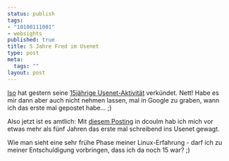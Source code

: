 ```yaml
--- 
status: publish
tags: 
- "10100111001"
- websights
published: true
title: 5 Jahre Fred im Usenet
type: post
meta: 
  tags: ""
layout: post
---
```

<a href="http://blog.koehntopp.de/" title="http://blog.koehntopp.de/" onmouseover="window.status='http://blog.koehntopp.de/';return true;" onmouseout="window.status='';return true;">Iso</a> hat gestern seine <a href="http://blog.koehntopp.de/archives/390_Alte_Saecke_online.html" title="http://blog.koehntopp.de/archives/390_Alte_Saecke_online.html" onmouseover="window.status='http://blog.koehntopp.de/archives/390_Alte_Saecke_online.html';return true;" onmouseout="window.status='';return true;">15jährige Usenet-Aktivität</a> verkündet. Nett! Habe es mir dann aber auch nicht nehmen lassen, mal in Google zu graben, wann ich das erste mal gepostet habe... ;)

<img border="0" hspace="5" align="left" src="/wp-content/olduploads/nmap-klein.serendipityThumb.jpg" alt=""  />Also jetzt ist es amtlich: Mit <a href="http://groups.google.com/groups?selm=7bt65k%24d16%241%40news.ipf.de" title="http://groups.google.com/groups?selm=7bt65k%24d16%241%40news.ipf.de" onmouseover="window.status='http://groups.google.com/groups?selm=7bt65k%24d16%241%40news.ipf.de';return true;" onmouseout="window.status='';return true;">diesem Posting</a> in dcoulm hab ich mich vor etwas mehr als fünf Jahren das erste mal schreibend ins Usenet gewagt.

Wie man sieht eine sehr frühe Phase meiner Linux-Erfahrung - darf ich zu meiner Entschuldigung vorbringen, dass ich da noch 15 war? ;)

